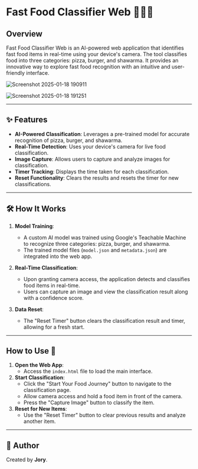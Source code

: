 # **Fast Food Classifier Web** 🍕🍔🌯

## **Overview**
Fast Food Classifier Web is an AI-powered web application that identifies fast food items in real-time using your device's camera. The tool classifies food into three categories: pizza, burger, and shawarma. It provides an innovative way to explore fast food recognition with an intuitive and user-friendly interface.


![Screenshot 2025-01-18 190911](https://github.com/user-attachments/assets/5a70c18a-0871-406d-bcc6-dfc9d6f5b648)

![Screenshot 2025-01-18 191251](https://github.com/user-attachments/assets/da678818-c56b-48f8-a282-46033b5b717d)


---

## **✨ Features**
- **AI-Powered Classification**: Leverages a pre-trained model for accurate recognition of pizza, burger, and shawarma.
- **Real-Time Detection**: Uses your device's camera for live food classification.
- **Image Capture**: Allows users to capture and analyze images for classification.
- **Timer Tracking**: Displays the time taken for each classification.
- **Reset Functionality**: Clears the results and resets the timer for new classifications.

---

## **🛠️ How It Works**
1. **Model Training**:
   - A custom AI model was trained using Google's Teachable Machine to recognize three categories: pizza, burger, and shawarma.
   - The trained model files (`model.json` and `metadata.json`) are integrated into the web app.

2. **Real-Time Classification**:
   - Upon granting camera access, the application detects and classifies food items in real-time.
   - Users can capture an image and view the classification result along with a confidence score.

3. **Data Reset**:
   - The "Reset Timer" button clears the classification result and timer, allowing for a fresh start.

---

## **How to Use 🚀**
1. **Open the Web App**:
   - Access the `index.html` file to load the main interface.
2. **Start Classification**:
   - Click the "Start Your Food Journey" button to navigate to the classification page.
   - Allow camera access and hold a food item in front of the camera.
   - Press the "Capture Image" button to classify the item.
3. **Reset for New Items**:
   - Use the "Reset Timer" button to clear previous results and analyze another item.

---

## **👤 Author**
Created by **Jory**.
